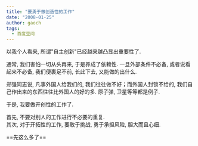 ```yaml
---
title: "要勇于做创造性的工作"
date: "2008-01-25"
author: gaoch
tags:
  - 百度空间
---
```


以我个人看来, 所谓"自主创新"已经越来越凸显出重要性了.  
  
通常, 我们害怕一切从头再来, 于是养成了依赖性. 一旦外部条件不必备,
或者说看起来不必备, 我们便裹足不前, 长此下去, 又能做的出什么.  
  
郑强同志说, 凡事外国人给我们的, 我们往往做不好；而外国人封锁不给的,
我们自己作出来的东西往往比外国人的好的多. 原子弹, 卫星等等都是例子.  
  
于是, 我要做开创性的工作了.  
  
首先, 不要对别人的工作进行不必要的重复.  
其次, 对于开拓性的工作, 要敢于挑战, 勇于承担风险, 胆大而且心细.  
  
  
==先这么多了==
